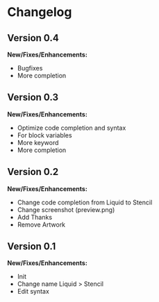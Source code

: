 # Changelog

## Version 0.4

**New/Fixes/Enhancements:**

- Bugfixes
- More completion

## Version 0.3

**New/Fixes/Enhancements:**

- Optimize code completion and syntax
- For block variables
- More keyword
- More completion

## Version 0.2

**New/Fixes/Enhancements:**

- Change code completion from Liquid to Stencil
- Change screenshot (preview.png)
- Add Thanks
- Remove Artwork

## Version 0.1

**New/Fixes/Enhancements:**

- Init
- Change name Liquid > Stencil
- Edit syntax
